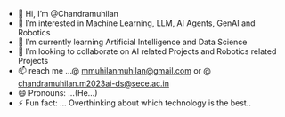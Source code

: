 - 👋 Hi, I’m @Chandramuhilan
- 👀 I’m interested in Machine Learning, LLM, AI Agents, GenAI and Robotics
- 🌱 I’m currently learning Artificial Intelligence and Data Science
- 💞️ I’m looking to collaborate on AI related Projects and Robotics related Projects
- 📫  reach me ...@ mmuhilanmuhilan@gmail.com or @  chandramuhilan.m2023ai-ds@sece.ac.in
- 😄 Pronouns: ...(He...)
- ⚡ Fun fact: ... Overthinking about which technology is the best..

<!---
Chandramuhilan/Chandramuhilan is a ✨ special ✨ repository because its `README.md` (this file) appears on your GitHub profile.
You can click the Preview link to take a look at your changes.
--->
